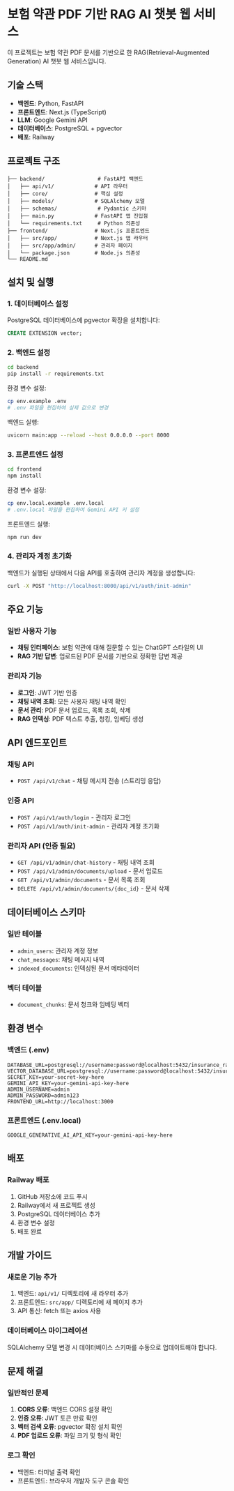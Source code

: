 # 보험 약관 PDF 기반 RAG AI 챗봇 웹 서비스

이 프로젝트는 보험 약관 PDF 문서를 기반으로 한 RAG(Retrieval-Augmented Generation) AI 챗봇 웹 서비스입니다.

## 기술 스택

- **백엔드**: Python, FastAPI
- **프론트엔드**: Next.js (TypeScript)
- **LLM**: Google Gemini API
- **데이터베이스**: PostgreSQL + pgvector
- **배포**: Railway

## 프로젝트 구조

```
├── backend/                 # FastAPI 백엔드
│   ├── api/v1/             # API 라우터
│   ├── core/               # 핵심 설정
│   ├── models/             # SQLAlchemy 모델
│   ├── schemas/             # Pydantic 스키마
│   ├── main.py             # FastAPI 앱 진입점
│   └── requirements.txt     # Python 의존성
├── frontend/               # Next.js 프론트엔드
│   ├── src/app/            # Next.js 앱 라우터
│   ├── src/app/admin/      # 관리자 페이지
│   └── package.json        # Node.js 의존성
└── README.md
```

## 설치 및 실행

### 1. 데이터베이스 설정

PostgreSQL 데이터베이스에 pgvector 확장을 설치합니다:

```sql
CREATE EXTENSION vector;
```

### 2. 백엔드 설정

```bash
cd backend
pip install -r requirements.txt
```

환경 변수 설정:
```bash
cp env.example .env
# .env 파일을 편집하여 실제 값으로 변경
```

백엔드 실행:
```bash
uvicorn main:app --reload --host 0.0.0.0 --port 8000
```

### 3. 프론트엔드 설정

```bash
cd frontend
npm install
```

환경 변수 설정:
```bash
cp env.local.example .env.local
# .env.local 파일을 편집하여 Gemini API 키 설정
```

프론트엔드 실행:
```bash
npm run dev
```

### 4. 관리자 계정 초기화

백엔드가 실행된 상태에서 다음 API를 호출하여 관리자 계정을 생성합니다:

```bash
curl -X POST "http://localhost:8000/api/v1/auth/init-admin"
```

## 주요 기능

### 일반 사용자 기능
- **채팅 인터페이스**: 보험 약관에 대해 질문할 수 있는 ChatGPT 스타일의 UI
- **RAG 기반 답변**: 업로드된 PDF 문서를 기반으로 정확한 답변 제공

### 관리자 기능
- **로그인**: JWT 기반 인증
- **채팅 내역 조회**: 모든 사용자 채팅 내역 확인
- **문서 관리**: PDF 문서 업로드, 목록 조회, 삭제
- **RAG 인덱싱**: PDF 텍스트 추출, 청킹, 임베딩 생성

## API 엔드포인트

### 채팅 API
- `POST /api/v1/chat` - 채팅 메시지 전송 (스트리밍 응답)

### 인증 API
- `POST /api/v1/auth/login` - 관리자 로그인
- `POST /api/v1/auth/init-admin` - 관리자 계정 초기화

### 관리자 API (인증 필요)
- `GET /api/v1/admin/chat-history` - 채팅 내역 조회
- `POST /api/v1/admin/documents/upload` - 문서 업로드
- `GET /api/v1/admin/documents` - 문서 목록 조회
- `DELETE /api/v1/admin/documents/{doc_id}` - 문서 삭제

## 데이터베이스 스키마

### 일반 테이블
- `admin_users`: 관리자 계정 정보
- `chat_messages`: 채팅 메시지 내역
- `indexed_documents`: 인덱싱된 문서 메타데이터

### 벡터 테이블
- `document_chunks`: 문서 청크와 임베딩 벡터

## 환경 변수

### 백엔드 (.env)
```
DATABASE_URL=postgresql://username:password@localhost:5432/insurance_rag_db
VECTOR_DATABASE_URL=postgresql://username:password@localhost:5432/insurance_rag_db
SECRET_KEY=your-secret-key-here
GEMINI_API_KEY=your-gemini-api-key-here
ADMIN_USERNAME=admin
ADMIN_PASSWORD=admin123
FRONTEND_URL=http://localhost:3000
```

### 프론트엔드 (.env.local)
```
GOOGLE_GENERATIVE_AI_API_KEY=your-gemini-api-key-here
```

## 배포

### Railway 배포
1. GitHub 저장소에 코드 푸시
2. Railway에서 새 프로젝트 생성
3. PostgreSQL 데이터베이스 추가
4. 환경 변수 설정
5. 배포 완료

## 개발 가이드

### 새로운 기능 추가
1. 백엔드: `api/v1/` 디렉토리에 새 라우터 추가
2. 프론트엔드: `src/app/` 디렉토리에 새 페이지 추가
3. API 통신: fetch 또는 axios 사용

### 데이터베이스 마이그레이션
SQLAlchemy 모델 변경 시 데이터베이스 스키마를 수동으로 업데이트해야 합니다.

## 문제 해결

### 일반적인 문제
1. **CORS 오류**: 백엔드 CORS 설정 확인
2. **인증 오류**: JWT 토큰 만료 확인
3. **벡터 검색 오류**: pgvector 확장 설치 확인
4. **PDF 업로드 오류**: 파일 크기 및 형식 확인

### 로그 확인
- 백엔드: 터미널 출력 확인
- 프론트엔드: 브라우저 개발자 도구 콘솔 확인

